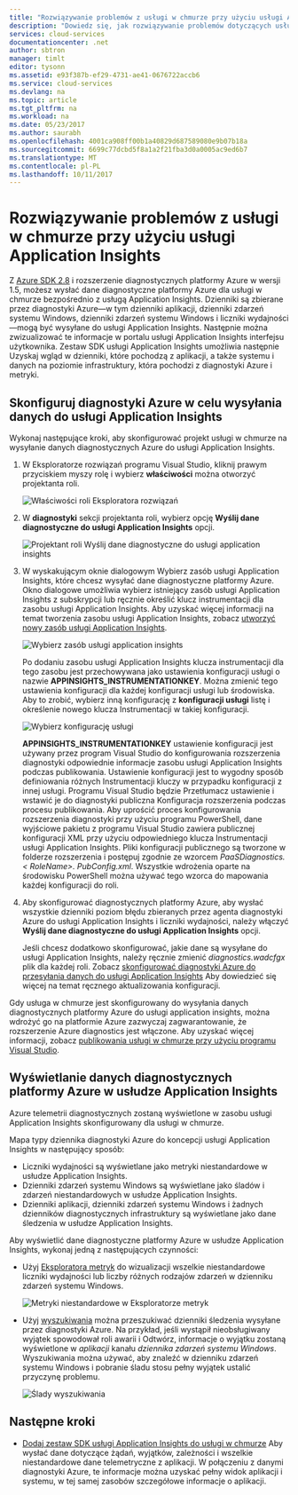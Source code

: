 ```yaml
---
title: "Rozwiązywanie problemów z usługi w chmurze przy użyciu usługi Application Insights | Dokumentacja firmy Microsoft"
description: "Dowiedz się, jak rozwiązywanie problemów dotyczących usługi w chmurze przy użyciu usługi Application Insights do przetwarzania danych z diagnostyki Azure."
services: cloud-services
documentationcenter: .net
author: sbtron
manager: timlt
editor: tysonn
ms.assetid: e93f387b-ef29-4731-ae41-0676722accb6
ms.service: cloud-services
ms.devlang: na
ms.topic: article
ms.tgt_pltfrm: na
ms.workload: na
ms.date: 05/23/2017
ms.author: saurabh
ms.openlocfilehash: 4001ca908ff00b1a40829d687589080e9b07b18a
ms.sourcegitcommit: 6699c77dcbd5f8a1a2f21fba3d0a0005ac9ed6b7
ms.translationtype: MT
ms.contentlocale: pl-PL
ms.lasthandoff: 10/11/2017
---
```

# <a name="troubleshoot-cloud-services-using-application-insights"></a>Rozwiązywanie problemów z usługi w chmurze przy użyciu usługi Application Insights
Z [Azure SDK 2.8](https://azure.microsoft.com/downloads/) i rozszerzenie diagnostycznych platformy Azure w wersji 1.5, możesz wysłać dane diagnostyczne platformy Azure dla usługi w chmurze bezpośrednio z usługą Application Insights. Dzienniki są zbierane przez diagnostyki Azure&mdash;w tym dzienniki aplikacji, dzienniki zdarzeń systemu Windows, dzienniki zdarzeń systemu Windows i liczniki wydajności&mdash;mogą być wysyłane do usługi Application Insights. Następnie można zwizualizować te informacje w portalu usługi Application Insights interfejsu użytkownika. Zestaw SDK usługi Application Insights umożliwia następnie Uzyskaj wgląd w dzienniki, które pochodzą z aplikacji, a także systemu i danych na poziomie infrastruktury, która pochodzi z diagnostyki Azure i metryki.

## <a name="configure-azure-diagnostics-to-send-data-to-application-insights"></a>Skonfiguruj diagnostyki Azure w celu wysyłania danych do usługi Application Insights
Wykonaj następujące kroki, aby skonfigurować projekt usługi w chmurze na wysyłanie danych diagnostycznych Azure do usługi Application Insights.

1. W Eksploratorze rozwiązań programu Visual Studio, kliknij prawym przyciskiem myszy rolę i wybierz **właściwości** można otworzyć projektanta roli.

    ![Właściwości roli Eksploratora rozwiązań][1]

2. W **diagnostyki** sekcji projektanta roli, wybierz opcję **Wyślij dane diagnostyczne do usługi Application Insights** opcji.

    ![Projektant roli Wyślij dane diagnostyczne do usługi application insights][2]

3. W wyskakującym oknie dialogowym Wybierz zasób usługi Application Insights, które chcesz wysyłać dane diagnostyczne platformy Azure. Okno dialogowe umożliwia wybierz istniejący zasób usługi Application Insights z subskrypcji lub ręcznie określić klucz instrumentacji dla zasobu usługi Application Insights. Aby uzyskać więcej informacji na temat tworzenia zasobu usługi Application Insights, zobacz [utworzyć nowy zasób usługi Application Insights](../application-insights/app-insights-create-new-resource.md).

    ![Wybierz zasób usługi application insights][3]

    Po dodaniu zasobu usługi Application Insights klucza instrumentacji dla tego zasobu jest przechowywana jako ustawienia konfiguracji usługi o nazwie **APPINSIGHTS_INSTRUMENTATIONKEY**. Można zmienić tego ustawienia konfiguracji dla każdej konfiguracji usługi lub środowiska. Aby to zrobić, wybierz inną konfigurację z **konfiguracji usługi** listę i określenie nowego klucza Instrumentacji w takiej konfiguracji.

    ![Wybierz konfigurację usługi][4]

    **APPINSIGHTS_INSTRUMENTATIONKEY** ustawienie konfiguracji jest używany przez program Visual Studio do konfigurowania rozszerzenia diagnostyki odpowiednie informacje zasobu usługi Application Insights podczas publikowania. Ustawienie konfiguracji jest to wygodny sposób definiowania różnych Instrumentacji kluczy w przypadku konfiguracji z innej usługi. Programu Visual Studio będzie Przetłumacz ustawienie i wstawić je do diagnostyki publiczna Konfiguracja rozszerzenia podczas procesu publikowania. Aby uprościć proces konfigurowania rozszerzenia diagnostyki przy użyciu programu PowerShell, dane wyjściowe pakietu z programu Visual Studio zawiera publicznej konfiguracji XML przy użyciu odpowiedniego klucza Instrumentacji usługi Application Insights. Pliki konfiguracji publicznego są tworzone w folderze rozszerzenia i postępuj zgodnie ze wzorcem *PaaSDiagnostics.&lt; RoleName&gt;. PubConfig.xml*. Wszystkie wdrożenia oparte na środowisku PowerShell można używać tego wzorca do mapowania każdej konfiguracji do roli.

4) Aby skonfigurować diagnostycznych platformy Azure, aby wysłać wszystkie dzienniki poziom błędu zbieranych przez agenta diagnostyki Azure do usługi Application Insights i liczniki wydajności, należy włączyć **Wyślij dane diagnostyczne do usługi Application Insights** opcji. 

    Jeśli chcesz dodatkowo skonfigurować, jakie dane są wysyłane do usługi Application Insights, należy ręcznie zmienić *diagnostics.wadcfgx* plik dla każdej roli. Zobacz [skonfigurować diagnostyki Azure do przesyłania danych do usługi Application Insights](#configure-azure-diagnostics-to-send-data-to-application-insights) Aby dowiedzieć się więcej na temat ręcznego aktualizowania konfiguracji.

Gdy usługa w chmurze jest skonfigurowany do wysyłania danych diagnostycznych platformy Azure do usługi application insights, można wdrożyć go na platformie Azure zazwyczaj zagwarantowanie, że rozszerzenie Azure diagnostics jest włączone. Aby uzyskać więcej informacji, zobacz [publikowania usługi w chmurze przy użyciu programu Visual Studio](../vs-azure-tools-publishing-a-cloud-service.md).  

## <a name="viewing-azure-diagnostics-data-in-application-insights"></a>Wyświetlanie danych diagnostycznych platformy Azure w usłudze Application Insights
Azure telemetrii diagnostycznych zostaną wyświetlone w zasobu usługi Application Insights skonfigurowany dla usługi w chmurze.

Mapa typy dziennika diagnostyki Azure do koncepcji usługi Application Insights w następujący sposób:

* Liczniki wydajności są wyświetlane jako metryki niestandardowe w usłudze Application Insights.
* Dzienniki zdarzeń systemu Windows są wyświetlane jako śladów i zdarzeń niestandardowych w usłudze Application Insights.
* Dzienniki aplikacji, dzienniki zdarzeń systemu Windows i żadnych dzienników diagnostycznych infrastruktury są wyświetlane jako dane śledzenia w usłudze Application Insights.

Aby wyświetlić dane diagnostyczne platformy Azure w usłudze Application Insights, wykonaj jedną z następujących czynności:

* Użyj [Eksploratora metryk](../application-insights/app-insights-metrics-explorer.md) do wizualizacji wszelkie niestandardowe liczniki wydajności lub liczby różnych rodzajów zdarzeń w dzienniku zdarzeń systemu Windows.

    ![Metryki niestandardowe w Eksploratorze metryk][5]

* Użyj [wyszukiwania](../application-insights/app-insights-diagnostic-search.md) można przeszukiwać dzienniki śledzenia wysyłane przez diagnostyki Azure. Na przykład, jeśli wystąpił nieobsługiwany wyjątek spowodował roli awarii i Odtwórz, informacje o wyjątku zostaną wyświetlone w *aplikacji* kanału *dziennika zdarzeń systemu Windows*. Wyszukiwania można używać, aby znaleźć w dzienniku zdarzeń systemu Windows i pobranie śladu stosu pełny wyjątek ustalić przyczynę problemu.

    ![Ślady wyszukiwania][6]

## <a name="next-steps"></a>Następne kroki
* [Dodaj zestaw SDK usługi Application Insights do usługi w chmurze](../application-insights/app-insights-cloudservices.md) Aby wysłać dane dotyczące żądań, wyjątków, zależności i wszelkie niestandardowe dane telemetryczne z aplikacji. W połączeniu z danymi diagnostyki Azure, te informacje można uzyskać pełny widok aplikacji i systemu, w tej samej zasobów szczegółowe informacje o aplikacji.  

<!--Image references-->
[1]: ./media/cloud-services-dotnet-diagnostics-applicationinsights/solution-explorer-properties.png
[2]: ./media/cloud-services-dotnet-diagnostics-applicationinsights/role-designer-sendtoappinsights.png
[3]: ./media/cloud-services-dotnet-diagnostics-applicationinsights/select-appinsights-resource.png
[4]: ./media/cloud-services-dotnet-diagnostics-applicationinsights/role-designer-appinsights-serviceconfig.png
[5]: ./media/cloud-services-dotnet-diagnostics-applicationinsights/metrics-explorer-custom-metrics.png
[6]: ./media/cloud-services-dotnet-diagnostics-applicationinsights/search-windowseventlog-error.png

